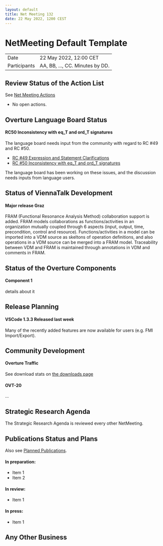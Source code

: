 ```yaml
---
layout: default
title: Net Meeting 132
date: 22 May 2022, 1200 CEST
---
```


<script src="https://code.jquery.com/jquery-1.11.1.min.js">
</script>
<script src="/javascripts/edit.js"></script>
<script>setEditButonNm();</script>

# NetMeeting Default Template

|||
|---|---|
| Date | 22 May 2022, 12:00 CET |
| Participants | AA, BB, ..., CC.  Minutes by DD. |


## Review Status of the Action List

See [Net Meeting Actions](https://github.com/overturetool/overturetool.github.io/issues?q=is%3Aopen+is%3Aissue+label%3A%22action+net-meeting%22)

* No open actions.


## Overture Language Board Status

#### RC50 Inconsistency with eq_T and ord_T signatures

The language board needs input from the community with regard to RC #49 and RC #50.
* [RC #49 Expression and Statement Clarifications](https://github.com/overturetool/language/issues/49)
* [RC #50 Inconsistency with eq_T and ord_T signatures](https://github.com/overturetool/language/issues/50)

The language board has been working on these issues, and the discussion needs inputs from language users.

## Status of ViennaTalk Development

#### Major release **Graz**

FRAM (Functional Resonance Analysis Method) collaboration support is added. 
FRAM models collaborations as functions/activities in an organization mutually coupled through 6 aspects (input, output, time, precondition, control and resource). Functions/activities in a model can be imported into a VDM source as skeltons of operation definitions, and also operations in a VDM source can be merged into a FRAM model. Traceability between VDM and FRAM is maintained through annotations in VDM and comments in FRAM.

##  Status of the Overture Components

#### Component 1

details about it


##  Release Planning

#### VSCode 1.3.3 Released last week

Many of the recently added features are now available for users (e.g. FMI Import/Export).

#### 

##  Community Development

#### Overture Traffic

See download stats on [the downloads page](https://www.overturetool.org/download/)

#### OVT-20
...


##  Strategic Research Agenda

The Strategic Research Agenda is reviewed every other NetMeeting.


##  Publications Status and Plans

Also see [Planned Publications](https://www.overturetool.org/publications/PlannedPublications.html).

#### In preparation:

* Item 1
* Item 2

#### In review:

* Item 1

#### In press:

* Item 1


##  Any Other Business

<div id="edit_page_div"></div>

